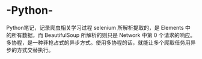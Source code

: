 # -Python-
Python笔记，记录爬虫相关学习过程
selenium 所解析提取的，是 Elements 中的所有数据，而 BeautifulSoup 所解析的则只是 Network 中第 0 个请求的响应。
多协程，是一种非抢占式的异步方式。使用多协程的话，就能让多个爬取任务用异步的方式交替执行。
